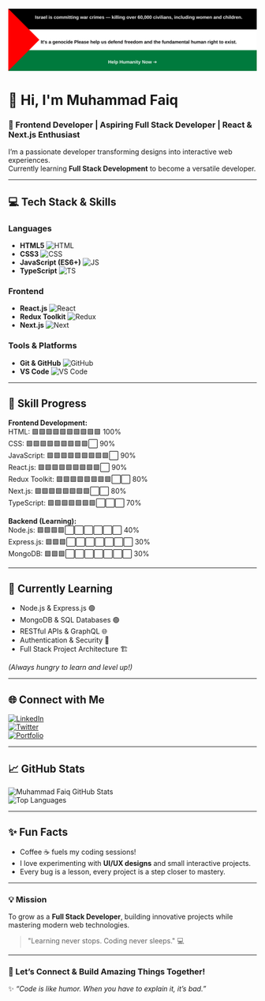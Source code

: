 [![Stand With Palestine](https://github.com/standforhumanity/stand-with-palestine/blob/main/Banners/Banner1.svg)](https://stand-with-palestine.vercel.app)

# 👋 Hi, I'm Muhammad Faiq

### 🌟 Frontend Developer | Aspiring Full Stack Developer | React & Next.js Enthusiast

I’m a passionate developer transforming designs into interactive web experiences.  
Currently learning **Full Stack Development** to become a versatile developer.  

---

## 💻 Tech Stack & Skills

### Languages
- **HTML5** ![HTML](https://img.shields.io/badge/HTML5-E34F26?style=for-the-badge&logo=html5&logoColor=white)  
- **CSS3** ![CSS](https://img.shields.io/badge/CSS3-1572B6?style=for-the-badge&logo=css3&logoColor=white)  
- **JavaScript (ES6+)** ![JS](https://img.shields.io/badge/JavaScript-F7DF1E?style=for-the-badge&logo=javascript&logoColor=black)  
- **TypeScript** ![TS](https://img.shields.io/badge/TypeScript-3178C6?style=for-the-badge&logo=typescript&logoColor=white)  

### Frontend
- **React.js** ![React](https://img.shields.io/badge/React-61DAFB?style=for-the-badge&logo=react&logoColor=black)  
- **Redux Toolkit** ![Redux](https://img.shields.io/badge/Redux-764ABC?style=for-the-badge&logo=redux&logoColor=white)  
- **Next.js** ![Next](https://img.shields.io/badge/Next.js-000000?style=for-the-badge&logo=next.js&logoColor=white)  

### Tools & Platforms
- **Git & GitHub** ![GitHub](https://img.shields.io/badge/GitHub-181717?style=for-the-badge&logo=github&logoColor=white)  
- **VS Code** ![VS Code](https://img.shields.io/badge/VS%20Code-007ACC?style=for-the-badge&logo=visual-studio-code&logoColor=white)  

---

## 🎨 Skill Progress

**Frontend Development:**  
HTML: 🟩🟩🟩🟩🟩🟩🟩🟩🟩🟩 100%  
CSS: 🟩🟩🟩🟩🟩🟩🟩🟩🟩⬜ 90%  
JavaScript: 🟩🟩🟩🟩🟩🟩🟩🟩🟩⬜ 90%  
React.js: 🟩🟩🟩🟩🟩🟩🟩🟩🟩⬜ 90%  
Redux Toolkit: 🟩🟩🟩🟩🟩🟩🟩🟩⬜⬜ 80%  
Next.js: 🟩🟩🟩🟩🟩🟩🟩🟩⬜⬜ 80%  
TypeScript: 🟩🟩🟩🟩🟩🟩🟩⬜⬜⬜ 70%  

**Backend (Learning):**  
Node.js: 🟩🟩🟩🟩⬜⬜⬜⬜⬜⬜ 40%  
Express.js: 🟩🟩🟩⬜⬜⬜⬜⬜⬜⬜ 30%  
MongoDB: 🟩🟩🟩⬜⬜⬜⬜⬜⬜⬜ 30%  

---

## 🌱 Currently Learning

- Node.js & Express.js 🟢  
- MongoDB & SQL Databases 🟢  
- RESTful APIs & GraphQL 🌐  
- Authentication & Security 🔐  
- Full Stack Project Architecture 🏗️  

*(Always hungry to learn and level up!)*  

---

## 🌐 Connect with Me

[![LinkedIn](https://img.shields.io/badge/LinkedIn-MuhammadFaiq-blue?style=flat-square&logo=linkedin)](https://www.linkedin.com/in/YOUR_LINKEDIN/)  
[![Twitter](https://img.shields.io/badge/Twitter-@YOUR_TWITTER-blue?style=flat-square&logo=twitter)](https://twitter.com/YOUR_TWITTER)  
[![Portfolio](https://img.shields.io/badge/Portfolio-Website-blue?style=flat-square)](https://YOUR_PORTFOLIO_LINK/)  

---

## 📈 GitHub Stats

![Muhammad Faiq GitHub Stats](https://github-readme-stats.vercel.app/api?username=Faiqwaseem&show_icons=true&theme=radical)  
![Top Languages](https://github-readme-stats.vercel.app/api/top-langs/?username=Faiqwaseem&layout=compact&theme=radical)

---

## ✨ Fun Facts

- Coffee ☕ fuels my coding sessions!  
- I love experimenting with **UI/UX designs** and small interactive projects.  
- Every bug is a lesson, every project is a step closer to mastery.  

---

### 💡 Mission

To grow as a **Full Stack Developer**, building innovative projects while mastering modern web technologies.  

> "Learning never stops. Coding never sleeps." 💻  

---

### 🌈 Let’s Connect & Build Amazing Things Together!






✨ *“Code is like humor. When you have to explain it, it’s bad.”*  

